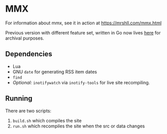 # MMX

For information about mmx, see it in action at https://mrshll.com/mmx.html

Previous version with different feature set, written in Go now lives [here](https://github.com/mrshll/mmx-go) for archival purposes.

## Dependencies

- Lua
- GNU `date` for generating RSS item dates
- `find`
- _Optional:_ `inotifywatch` via `inotify-tools` for live site recompiling.

## Running

There are two scripts:
1. `build.sh` which compiles the site
1. `run.sh` which recompiles the site when the src or data changes
